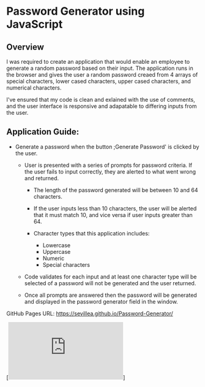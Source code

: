 # Password Generator using JavaScript

## Overview

I was required to create an application that would enable an employee to generate a random password based on their input. The application runs in the browser and gives the user a random password creaed from 4 arrays of special characters, lower cased characters, upper cased characters, and numerical characters.

I've ensured that my code is clean and exlained with the use of comments, and the user interface is responsive and adapatable to differing inputs from the user. 


## Application Guide:


* Generate a password when the button ;Generate Password' is clicked by the user.

  * User is presented with a series of prompts for password criteria. If the user fails to input correctly, they are alerted to what went wrong and returned.

    * The length of the password generated will be between 10 and 64 characters. 

    * If the user inputs less than 10 characters, the user will be alerted that it must match 10, and vice versa if user inputs greater than 64.

    * Character types that this application includes:
      * Lowercase
      * Uppercase
      * Numeric
      * Special characters 

  * Code validates for each input and at least one character type will be selected of a password will not be generated and the user returned.

  * Once all prompts are answered then the password will be generated and displayed in the password generator field in the window. 


  
GitHub Pages URL: https://sevillea.github.io/Password-Generator/ 

[![image of Password Generator Application](https://github.com/Sevillea/Password-Generator/blob/main/Images/Initial-Input-Error.pdf)]





